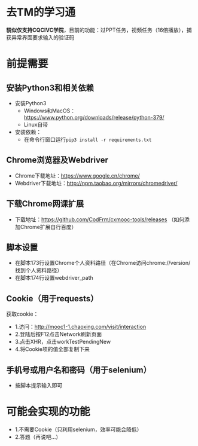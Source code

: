 # 去TM的学习通
**貌似仅支持CQCIVC学院**，目前的功能：过PPT任务，视频任务（16倍播放），捕获异常界面要求输入的验证码
# 前提需要
## 安装Python3和相关依赖
* 安装Python3
  - Windows和MacOS：https://www.python.org/downloads/release/python-379/
  - Linux自带
* 安装依赖：
  - 在命令行窗口运行`pip3 install -r requirements.txt`
## Chrome浏览器及Webdriver
* Chrome下载地址：https://www.google.cn/chrome/
* Webdriver下载地址：http://npm.taobao.org/mirrors/chromedriver/
## 下载Chrome网课扩展
* 下载地址：https://github.com/CodFrm/cxmooc-tools/releases （如何添加Chrome扩展自行百度）
## 脚本设置
* 在脚本173行设置Chrome个人资料路径（在Chrome访问chrome://version/找到个人资料路径）
* 在脚本174行设置webdriver_path
## Cookie（用于requests）
获取cookie：
* 1.访问：http://mooc1-1.chaoxing.com/visit/interaction
* 2.登陆后按F12点击Network刷新页面
* 3.点击XHR，点击workTestPendingNew
* 4.将Cookie项的值全部复制下来
## 手机号或用户名和密码（用于selenium）
* 按脚本提示输入即可
# 可能会实现的功能
* 1.不需要Cookie（只利用selenium，效率可能会降低）
* 2.答题（再说吧...）
